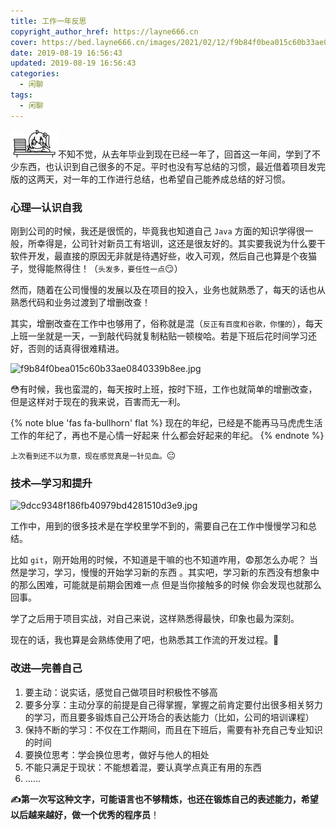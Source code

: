 ```yaml
---
title: 工作一年反思
copyright_author_href: https://layne666.cn
cover: https://bed.layne666.cn/images/2021/02/12/f9b84f0bea015c60b33ae0840339b8ee.jpg
date: 2019-08-19 16:56:43
updated: 2019-08-19 16:56:43
categories: 
  - 闲聊
tags: 
  - 闲聊
---
```


<div id="aplayer-uxAIfEUs" class="aplayer aplayer-tag-marker meting-tag-marker" data-id="1305579825" data-server="netease" data-type="song" data-mode="circulation" data-autoplay="false" data-mutex="true" data-listmaxheight="340px" data-preload="auto" data-theme="#3F51B5"></div>

<img src="../images/study.gif" alt="" data-action="zoom" style="display: inline-block;">不知不觉，从去年毕业到现在已经一年了，回首这一年间，学到了不少东西，也认识到自己很多的不足。平时也没有写总结的习惯，最近借着项目发完版的这两天，对一年的工作进行总结，也希望自己能养成总结的好习惯。

### 心理—认识自我

刚到公司的时候，我还是很慌的，毕竟我也知道自己 `Java` 方面的知识学得很一般，所幸得是，公司针对新员工有培训，这还是很友好的。其实要我说为什么要干软件开发，最直接的原因无非就是待遇好些，收入可观，然后自己也算是个夜猫子，觉得能熬得住！（`头发多，要任性一点`😏）

然而，随着在公司慢慢的发展以及在项目的投入，业务也就熟悉了，每天的话也从熟悉代码和业务过渡到了增删改查！

其实，增删改查在工作中也够用了，俗称就是混（`反正有百度和谷歌，你懂的`），每天上班一坐就是一天，一到敲代码就复制粘贴一顿梭哈。若是下班后花时间学习还好，否则的话真得很难精进。

![f9b84f0bea015c60b33ae0840339b8ee.jpg](https://bed.layne666.cn/images/2021/02/12/f9b84f0bea015c60b33ae0840339b8ee.jpg)

😳有时候，我也蛮混的，每天按时上班，按时下班，工作也就简单的增删改查，但是这样对于现在的我来说，百害而无一利。

{% note blue 'fas fa-bullhorn' flat %}
现在的年纪，已经是不能再马马虎虎生活工作的年纪了，再也不是心情一好起来 什么都会好起来的年纪。
{% endnote %}

`上次看到还不以为意，现在感觉真是一针见血。`😐

### 技术—学习和提升

![9dcc9348f186fb40979bd4281510d3e9.jpg](https://bed.layne666.cn/images/2021/02/12/9dcc9348f186fb40979bd4281510d3e9.jpg)

工作中，用到的很多技术是在学校里学不到的，需要自己在工作中慢慢学习和总结。

比如 `git`，刚开始用的时候，不知道是干嘛的也不知道咋用，😨那怎么办呢？ 当然是学习，学习，慢慢的开始学习新的东西 。其实吧，学习新的东西没有想象中的那么困难，可能就是前期会困难一点  但是当你接触多的时候  你会发现也就那么回事。

学了之后用于项目实战，对自己来说，这样熟悉得最快，印象也最为深刻。

现在的话，我也算是会熟练使用了吧，也熟悉其工作流的开发过程。🤗

### 改进—完善自己

1. 要主动：说实话，感觉自己做项目时积极性不够高
2. 要多分享：主动分享的前提是自己得掌握，掌握之前肯定要付出很多相关努力的学习，而且要多锻炼自己公开场合的表达能力（比如，公司的培训课程）
3. 保持不断的学习：不仅在工作期间，而且在下班后，需要有补充自己专业知识的时间
4. 要换位思考：学会换位思考，做好与他人的相处
5. 不能只满足于现状：不能想着混，要认真学点真正有用的东西
6. ......

**✍第一次写这种文字，可能语言也不够精炼，也还在锻炼自己的表述能力，希望以后越来越好，做一个优秀的程序员**！